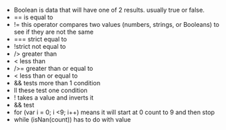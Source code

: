 - Boolean is data that will have one of 2 results. usually true or false.
-  ==     is equal to
- != this operator compares two values  (numbers, strings, or Booleans) to see if they are not the same
- === strict equal to
- !strict not equal to
- /> greater than
- < less than
- />= greater than or equal to
- < less than or equal to 
- && tests more than 1 condition
- ll these test one condition
- ! takes a value and inverts it
- && test
- for (var i = 0; i <9; i++) means it will start at 0 count to 9 and then stop
- while (isNan(count))  has to do with value